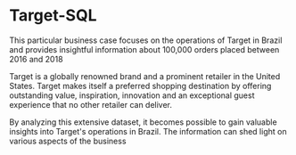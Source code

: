 # Target-SQL
This particular business case focuses on the operations of Target in Brazil and provides insightful information about 100,000 orders placed between 2016 and 2018


Target is a globally renowned brand and a prominent retailer in the United States. Target makes itself a preferred shopping destination by offering outstanding value, inspiration, innovation and an exceptional guest experience that no other retailer can deliver.

By analyzing this extensive dataset, it becomes possible to gain valuable insights into Target's operations in Brazil. The information can shed light on various aspects of the business
